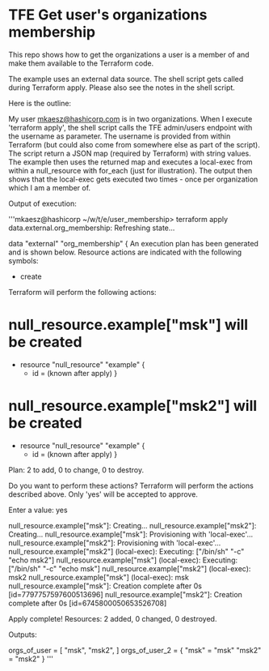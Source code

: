 # TFE Get user's organizations membership
This repo shows how to get the organizations a user is a member of and make them available to the Terraform code.

The example uses an external data source. The shell script gets called during Terraform apply. Please also see the notes in the shell script.

Here is the outline:

My user mkaesz@hashicorp.com is in two organizations. When I execute 'terraform apply', the shell script calls the TFE admin/users endpoint with the username as parameter. The username is provided from within Terraform (but could also come from somewhere else as part of the script). The script return a JSON map (required by Terraform) with string values. The example then uses the returned map and executes a local-exec from within a null_resource with for_each (just for illustration). The output then shows that the local-exec gets executed two times - once per organization which I am a member of.

Output of execution:

'''mkaesz@hashicorp ~/w/t/e/user_membership> terraform apply
data.external.org_membership: Refreshing state...

data "external" "org_membership" {
An execution plan has been generated and is shown below.
Resource actions are indicated with the following symbols:
  + create

Terraform will perform the following actions:

  # null_resource.example["msk"] will be created
  + resource "null_resource" "example" {
      + id = (known after apply)
    }

  # null_resource.example["msk2"] will be created
  + resource "null_resource" "example" {
      + id = (known after apply)
    }

Plan: 2 to add, 0 to change, 0 to destroy.

Do you want to perform these actions?
  Terraform will perform the actions described above.
  Only 'yes' will be accepted to approve.

  Enter a value: yes

null_resource.example["msk"]: Creating...
null_resource.example["msk2"]: Creating...
null_resource.example["msk"]: Provisioning with 'local-exec'...
null_resource.example["msk2"]: Provisioning with 'local-exec'...
null_resource.example["msk2"] (local-exec): Executing: ["/bin/sh" "-c" "echo msk2"]
null_resource.example["msk"] (local-exec): Executing: ["/bin/sh" "-c" "echo msk"]
null_resource.example["msk2"] (local-exec): msk2
null_resource.example["msk"] (local-exec): msk
null_resource.example["msk"]: Creation complete after 0s [id=7797757597600513696]
null_resource.example["msk2"]: Creation complete after 0s [id=6745800050653526708]

Apply complete! Resources: 2 added, 0 changed, 0 destroyed.

Outputs:

orgs_of_user = [
  "msk",
  "msk2",
]
orgs_of_user_2 = {
  "msk" = "msk"
  "msk2" = "msk2"
}
'''
